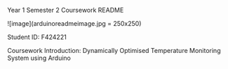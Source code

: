 Year 1 Semester 2 Coursework README

![image](arduinoreadmeimage.jpg = 250x250)

Student ID: F424221

Coursework Introduction: Dynamically Optimised Temperature Monitoring System using Arduino

